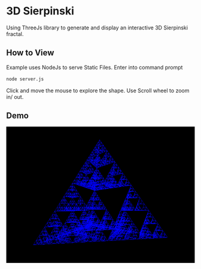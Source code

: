 # 3D Sierpinski
Using ThreeJs library to generate and display an interactive 3D Sierpinski fractal.

## How to View
Example uses NodeJs to serve Static Files.
Enter into command prompt
```cmd
node server.js
```
Click and move the mouse to explore the shape.
Use Scroll wheel to zoom in/ out.

## Demo
![](demo/sierpinski-demo-loop.gif)

